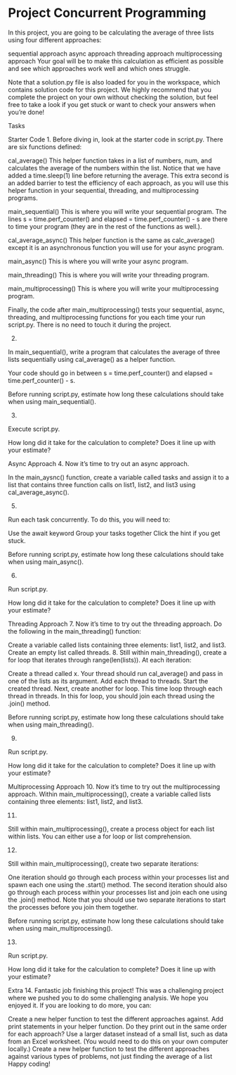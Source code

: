 # Project Concurrent Programming

In this project, you are going to be calculating the average of three lists using four different approaches:

sequential approach
async approach
threading approach
multiprocessing approach
Your goal will be to make this calculation as efficient as possible and see which approaches work well and which ones struggle.

Note that a solution.py file is also loaded for you in the workspace, which contains solution code for this project. We highly recommend that you complete the project on your own without checking the solution, but feel free to take a look if you get stuck or want to check your answers when you’re done!


Tasks

Starter Code
1.
Before diving in, look at the starter code in script.py. There are six functions defined:

cal_average()
This helper function takes in a list of numbers, num, and calculates the average of the numbers within the list. Notice that we have added a time.sleep(1) line before returning the average. This extra second is an added barrier to test the efficiency of each approach, as you will use this helper function in your sequential, threading, and multiprocessing programs.

main_sequential()
This is where you will write your sequential program. The lines s = time.perf_counter() and elapsed = time.perf_counter() - s are there to time your program (they are in the rest of the functions as well.).

cal_average_async()
This helper function is the same as calc_average() except it is an asynchronous function you will use for your async program.

main_async()
This is where you will write your async program.

main_threading()
This is where you will write your threading program.

main_multiprocessing()
This is where you will write your multiprocessing program.

Finally, the code after main_multiprocessing() tests your sequential, async, threading, and multiprocessing functions for you each time your run script.py. There is no need to touch it during the project.


2.
In main_sequential(), write a program that calculates the average of three lists sequentially using cal_average() as a helper function.

Your code should go in between s = time.perf_counter() and elapsed = time.perf_counter() - s.

Before running script.py, estimate how long these calculations should take when using main_sequential().



3.
Execute script.py.

How long did it take for the calculation to complete? Does it line up with your estimate?



Async Approach
4.
Now it’s time to try out an async approach.

In the main_aysnc() function, create a variable called tasks and assign it to a list that contains three function calls on list1, list2, and list3 using cal_average_async().


5.
Run each task concurrently. To do this, you will need to:

Use the await keyword
Group your tasks together
Click the hint if you get stuck.

Before running script.py, estimate how long these calculations should take when using main_async().



6.
Run script.py.

How long did it take for the calculation to complete? Does it line up with your estimate?



Threading Approach
7.
Now it’s time to try out the threading approach. Do the following in the main_threading() function:

Create a variable called lists containing three elements: list1, list2, and list3.
Create an empty list called threads.
8.
Still within main_threading(), create a for loop that iterates through range(len(lists)). At each iteration:

Create a thread called x. Your thread should run cal_average() and pass in one of the lists as its argument.
Add each thread to threads.
Start the created thread.
Next, create another for loop. This time loop through each thread in threads. In this for loop, you should join each thread using the .join() method.

Before running script.py, estimate how long these calculations should take when using main_threading().



9.
Run script.py.

How long did it take for the calculation to complete? Does it line up with your estimate?



Multiprocessing Approach
10.
Now it’s time to try out the multiprocessing approach. Within main_multiprocessing(), create a variable called lists containing three elements: list1, list2, and list3.

11.
Still within main_multiprocessing(), create a process object for each list within lists. You can either use a for loop or list comprehension.



12.
Still within main_multiprocessing(), create two separate iterations:

One iteration should go through each process within your processes list and spawn each one using the .start() method.
The second iteration should also go through each process within your processes list and join each one using the .join() method.
Note that you should use two separate iterations to start the processes before you join them together.

Before running script.py, estimate how long these calculations should take when using main_multiprocessing().



13.
Run script.py.

How long did it take for the calculation to complete? Does it line up with your estimate?


Extra
14.
Fantastic job finishing this project! This was a challenging project where we pushed you to do some challenging analysis. We hope you enjoyed it. If you are looking to do more, you can:

Create a new helper function to test the different approaches against.
Add print statements in your helper function. Do they print out in the same order for each approach?
Use a larger dataset instead of a small list, such as data from an Excel worksheet. (You would need to do this on your own computer locally.)
Create a new helper function to test the different approaches against various types of problems, not just finding the average of a list
Happy coding!